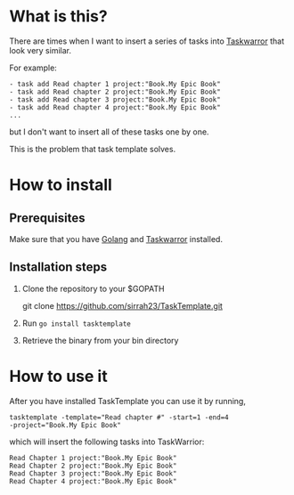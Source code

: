 # What is this?

There are times when I want to insert a series of tasks into
[Taskwarror](https://taskwarrior.org) that look very similar.

For example:

    - task add Read chapter 1 project:"Book.My Epic Book"
    - task add Read chapter 2 project:"Book.My Epic Book"
    - task add Read chapter 3 project:"Book.My Epic Book"
    - task add Read chapter 4 project:"Book.My Epic Book" 
    ...

but I don't want to insert all of these tasks one by one.

This is the problem that task template solves.

# How to install

## Prerequisites

Make sure that you have [Golang](https://golang.org) and
[Taskwarror](https://taskwarrior.org) installed.

## Installation steps

1. Clone the repository to your $GOPATH

    git clone https://github.com/sirrah23/TaskTemplate.git

2. Run `go install tasktemplate`

3. Retrieve the binary from your bin directory

# How to use it

After you have installed TaskTemplate you can use it by running,

    tasktemplate -template="Read chapter #" -start=1 -end=4
    -project="Book.My Epic Book"

which will insert the following tasks into TaskWarrior:

    Read Chapter 1 project:"Book.My Epic Book"
    Read Chapter 2 project:"Book.My Epic Book"
    Read Chapter 3 project:"Book.My Epic Book"
    Read Chapter 4 project:"Book.My Epic Book"
